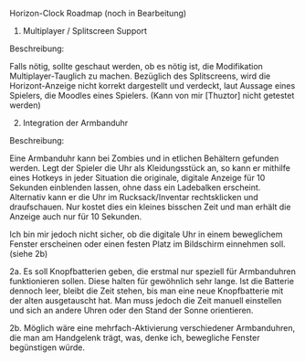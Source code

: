 Horizon-Clock Roadmap (noch in Bearbeitung)

1. Multiplayer / Splitscreen Support

Beschreibung:

Falls nötig, sollte geschaut werden, ob es nötig ist, die Modifikation Multiplayer-Tauglich zu machen.
Bezüglich des Splitscreens, wird die Horizont-Anzeige nicht korrekt dargestellt und verdeckt, laut Aussage eines Spielers, die Moodles eines Spielers. (Kann von mir [Thuztor] nicht getestet werden)


2. Integration der Armbanduhr

Beschreibung: 

Eine Armbanduhr kann bei Zombies und in etlichen Behältern gefunden werden. 
Legt der Spieler die Uhr als Kleidungsstück an, so kann er mithilfe eines Hotkeys in jeder Situation die originale, digitale Anzeige für 10 Sekunden einblenden lassen, ohne dass ein Ladebalken erscheint.
Alternativ kann er die Uhr im Rucksack/Inventar rechtsklicken und draufschauen. Nur kostet dies ein kleines bisschen Zeit und man erhält die Anzeige auch nur für 10 Sekunden.

Ich bin mir jedoch nicht sicher, ob die digitale Uhr in einem beweglichem Fenster erscheinen oder einen festen Platz im Bildschirm einnehmen soll. (siehe 2b)

2a. Es soll Knopfbatterien geben, die erstmal nur speziell für Armbanduhren funktionieren sollen. Diese halten für gewöhnlich sehr lange.
Ist die Batterie dennoch leer, bleibt die Zeit stehen, bis man eine neue Knopfbatterie mit der alten ausgetauscht hat.
Man muss jedoch die Zeit manuell einstellen und sich an andere Uhren oder den Stand der Sonne orientieren.

2b. Möglich wäre eine mehrfach-Aktivierung verschiedener Armbanduhren, die man am Handgelenk trägt, was, denke ich, bewegliche Fenster begünstigen würde.
